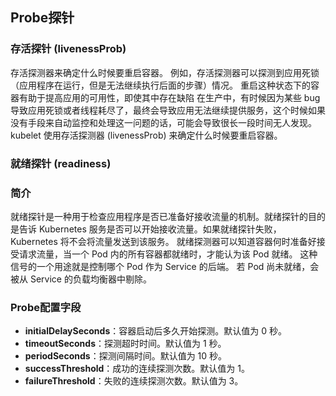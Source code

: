 ## Probe探针

### 存活探针 (livenessProb)
存活探测器来确定什么时候要重启容器。 例如，存活探测器可以探测到应用死锁（应用程序在运行，但是无法继续执行后面的步骤）情况。 重启这种状态下的容器有助于提高应用的可用性，即使其中存在缺陷
在生产中，有时候因为某些 bug 导致应用死锁或者线程耗尽了，最终会导致应用无法继续提供服务，这个时候如果没有手段来自动监控和处理这一问题的话，可能会导致很长一段时间无人发现。kubelet 使用存活探测器 (livenessProb) 来确定什么时候要重启容器。

### 就绪探针 (readiness)

### 简介
就绪探针是一种用于检查应用程序是否已准备好接收流量的机制。就绪探针的目的是告诉 Kubernetes 服务是否可以开始接收流量。如果就绪探针失败，Kubernetes 将不会将流量发送到该服务。
就绪探测器可以知道容器何时准备好接受请求流量，当一个 Pod 内的所有容器都就绪时，才能认为该 Pod 就绪。 这种信号的一个用途就是控制哪个 Pod 作为 Service 的后端。 若 Pod 尚未就绪，会被从 Service 的负载均衡器中剔除。

### Probe配置字段
+ **initialDelaySeconds**：容器启动后多久开始探测。默认值为 0 秒。
+ **timeoutSeconds**：探测超时时间。默认值为 1 秒。
+ **periodSeconds**：探测间隔时间。默认值为 10 秒。
+ **successThreshold**：成功的连续探测次数。默认值为 1。
+ **failureThreshold**：失败的连续探测次数。默认值为 3。